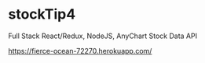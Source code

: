 # stockTip4
Full Stack React/Redux, NodeJS, AnyChart Stock Data API

https://fierce-ocean-72270.herokuapp.com/
